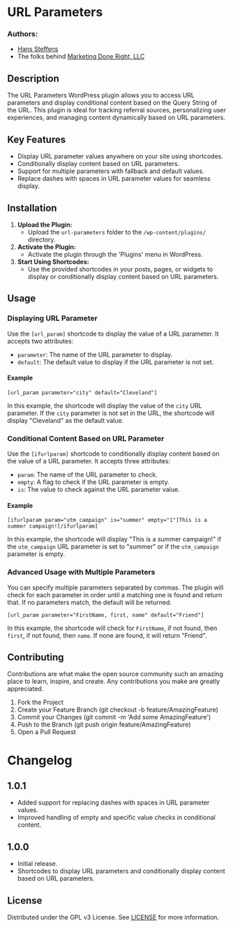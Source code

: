 # URL Parameters

### Authors: 
- [Hans Steffens](https://hanscode.io/)
- The folks behind [Marketing Done Right, LLC](https://marketingdr.co/)

## Description
The URL Parameters WordPress plugin allows you to access URL parameters and display conditional content based on the Query String of the URL. This plugin is ideal for tracking referral sources, personalizing user experiences, and managing content dynamically based on URL parameters.

## Key Features
- Display URL parameter values anywhere on your site using shortcodes.
- Conditionally display content based on URL parameters.
- Support for multiple parameters with fallback and default values.
- Replace dashes with spaces in URL parameter values for seamless display.

## Installation
1. **Upload the Plugin:**
   - Upload the `url-parameters` folder to the `/wp-content/plugins/` directory.
2. **Activate the Plugin:**
   - Activate the plugin through the 'Plugins' menu in WordPress.
3. **Start Using Shortcodes:**
   - Use the provided shortcodes in your posts, pages, or widgets to display or conditionally display content based on URL parameters.

## Usage

### Displaying URL Parameter

Use the `[url_param]` shortcode to display the value of a URL parameter. It accepts two attributes:
- `parameter`: The name of the URL parameter to display.
- `default`: The default value to display if the URL parameter is not set.

#### Example 

```plaintext
[url_param parameter="city" default="Cleveland"] 
```
In this example, the shortcode will display the value of the `city` URL parameter. If the `city` parameter is not set in the URL, the shortcode will display "Cleveland" as the default value. 

### Conditional Content Based on URL Parameter

Use the `[ifurlparam]` shortcode to conditionally display content based on the value of a URL parameter. It accepts three attributes:

- `param`: The name of the URL parameter to check.
- `empty`: A flag to check if the URL parameter is empty.
- `is`: The value to check against the URL parameter value.

#### Example

```plaintext
[ifurlparam param="utm_campaign" is="summer" empty="1"]This is a summer campaign![/ifurlparam] 
```
In this example, the shortcode will display "This is a summer campaign!" if the `utm_campaign` URL parameter is set to "summer" or if the  `utm_campaign` parameter is empty. 

### Advanced Usage with Multiple Parameters

You can specify multiple parameters separated by commas. The plugin will check for each parameter in order until a matching one is found and return that. If no parameters match, the default will be returned.

```plaintext
[url_param parameter="FirstName, first, name" default="Friend"]
```
In this example, the shortcode will check for `FirstName`, if not found, then `first`, if not found, then `name`. If none are found, it will return "Friend".

## Contributing

Contributions are what make the open source community such an amazing place to learn, inspire, and create. Any contributions you make are greatly appreciated.

1. Fork the Project
2. Create your Feature Branch (git checkout -b feature/AmazingFeature)
3. Commit your Changes (git commit -m 'Add some AmazingFeature')
4. Push to the Branch (git push origin feature/AmazingFeature)
5. Open a Pull Request

# Changelog

## 1.0.1
- Added support for replacing dashes with spaces in URL parameter values.
- Improved handling of empty and specific value checks in conditional content.

## 1.0.0
- Initial release.
- Shortcodes to display URL parameters and conditionally display content based on URL parameters.

## License
Distributed under the GPL v3 License. See [LICENSE](LICENSE) for more information.
